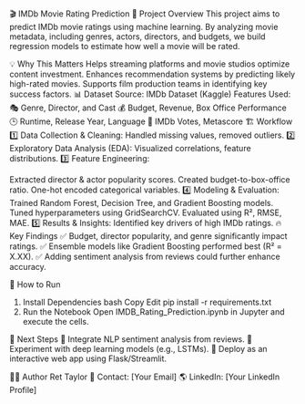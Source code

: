 🎬 IMDb Movie Rating Prediction
📌 Project Overview
This project aims to predict IMDb movie ratings using machine learning. By analyzing movie metadata, including genres, actors, directors, and budgets, we build regression models to estimate how well a movie will be rated.

💡 Why This Matters
Helps streaming platforms and movie studios optimize content investment.
Enhances recommendation systems by predicting likely high-rated movies.
Supports film production teams in identifying key success factors.
📊 Dataset
Source: IMDb Dataset (Kaggle)
Features Used:
🎭 Genre, Director, and Cast
💰 Budget, Revenue, Box Office Performance
🕒 Runtime, Release Year, Language
🔢 IMDb Votes, Metascore
🏗️ Workflow
1️⃣ Data Collection & Cleaning: Handled missing values, removed outliers.
2️⃣ Exploratory Data Analysis (EDA): Visualized correlations, feature distributions.
3️⃣ Feature Engineering:

Extracted director & actor popularity scores.
Created budget-to-box-office ratio.
One-hot encoded categorical variables.
4️⃣ Modeling & Evaluation:
Trained Random Forest, Decision Tree, and Gradient Boosting models.
Tuned hyperparameters using GridSearchCV.
Evaluated using R², RMSE, MAE.
5️⃣ Results & Insights: Identified key drivers of high IMDb ratings.
🔥 Key Findings
✅ Budget, director popularity, and genre significantly impact ratings.
✅ Ensemble models like Gradient Boosting performed best (R² = X.XX).
✅ Adding sentiment analysis from reviews could further enhance accuracy.

🚀 How to Run
1. Install Dependencies
bash
Copy
Edit
pip install -r requirements.txt
2. Run the Notebook
Open IMDB_Rating_Prediction.ipynb in Jupyter and execute the cells.

📌 Next Steps
🔹 Integrate NLP sentiment analysis from reviews.
🔹 Experiment with deep learning models (e.g., LSTMs).
🔹 Deploy as an interactive web app using Flask/Streamlit.

👨‍💻 Author
Ret Taylor
📧 Contact: [Your Email]
🌎 LinkedIn: [Your LinkedIn Profile]
